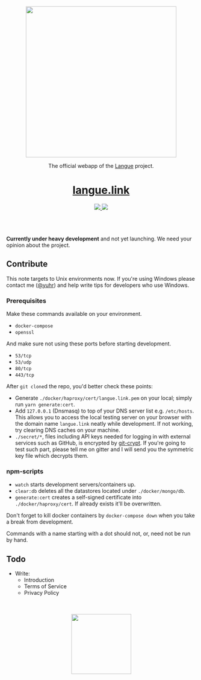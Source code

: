 <div align="center">
  <br><br>
  <img src="https://cdn.rawgit.com/yuhr/langue/master/res/logo-langue.svg"
       width="400px">
  <p>The official webapp of the <a href="https://github.com/yuhr/langue">Langue</a> project.</p>
  <h1><a href="https://langue.link">langue.link</a></h1>
  <a href="https://gitter.im/langue-project/Lobby?utm_source=badge&utm_medium=badge&utm_campaign=pr-badge&utm_content=badge">
    <img src="https://badges.gitter.im/langue-project/Lobby.svg">
  </a>
  <a href="https://www.patreon.com/yuhr">
    <img src="https://img.shields.io/badge/donate-patreon-yellow.svg">
  </a>
  <br><br><br><br>
</div>

**Currently under heavy development** and not yet launching. We need your opinion about the project.

## Contribute

This note targets to Unix environments now. If you're using Windows please contact me ([@yuhr](https://github.com/yuhr)) and help write tips for developers who use Windows.

### Prerequisites

Make these commands available on your  environment.

- `docker-compose`
- `openssl`

And make sure not using these ports before starting development.

- `53/tcp`
- `53/udp`
- `80/tcp`
- `443/tcp`

After `git clone`d the repo, you'd better check these points:

- Generate `./docker/haproxy/cert/langue.link.pem` on your local; simply run `yarn generate:cert`.
- Add `127.0.0.1` (Dnsmasq) to top of your DNS server list e.g. `/etc/hosts`. This allows you to access the local testing server on your browser with the domain name `langue.link` neatly while development. If not working, try clearing DNS caches on your machine.
- `./secret/*`, files including API keys needed for logging in with external services such as GitHub, is encrypted by [git-crypt](https://github.com/AGWA/git-crypt). If you're going to test such part, please tell me on gitter and I will send you the symmetric key file which decrypts them.

### npm-scripts

- `watch` starts development servers/containers up.
- `clear:db` deletes all the datastores located under `./docker/mongo/db`.
- `generate:cert` creates a self-signed certificate into `./docker/haproxy/cert`. If already exists it'll be overwritten.

Don't forget to kill docker containers by `docker-compose down` when you take a break from development.

Commands with a name starting with a dot should not, or, need not be run by hand.

## Todo

- Write:
  - Introduction
  - Terms of Service
  - Privacy Policy

<div align="center">
  <br><br>
  <img src="https://cdn.rawgit.com/yuhr/langue/master/res/logo-langue-alt.svg"
       width="159px">
  <br><br>
</div>